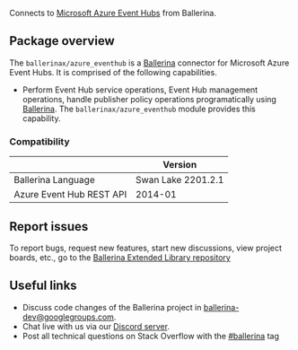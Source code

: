 Connects to [Microsoft Azure Event Hubs](https://docs.microsoft.com/en-us/rest/api/eventhub/) from Ballerina.

## Package overview

The `ballerinax/azure_eventhub` is a [Ballerina](https://ballerina.io/) connector for Microsoft Azure Event Hubs. It is comprised of the following capabilities.

* Perform Event Hub service operations, Event Hub management operations, handle publisher policy operations programatically using [Ballerina](https://ballerina.io/). The `ballerinax/azure_eventhub` module provides this capability.

### Compatibility
|                             | Version                  |
|-----------------------------|--------------------------|
| Ballerina Language          | Swan Lake 2201.2.1       |
| Azure Event Hub REST API    | 2014-01                  |

## Report issues
To report bugs, request new features, start new discussions, view project boards, etc., go to the [Ballerina Extended Library repository](https://github.com/ballerina-platform/ballerina-extended-library)

## Useful links
- Discuss code changes of the Ballerina project in [ballerina-dev@googlegroups.com](mailto:ballerina-dev@googlegroups.com).
- Chat live with us via our [Discord server](https://discord.gg/ballerinalang).
- Post all technical questions on Stack Overflow with the [#ballerina](https://stackoverflow.com/questions/tagged/ballerina) tag
